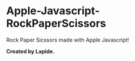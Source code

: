 # Apple-Javascript-RockPaperScissors
Rock Paper Sicssors made with Apple Javascript!

**Created by Lapide.**
